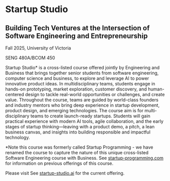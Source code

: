 # Startup Studio 
## Building Tech Ventures at the Intersection of Software Engineering and Entrepreneurship

Fall 2025, University of Victoria

SENG 480A/BCOM 450

Startup Studio* is a cross-listed course offered jointly by Engineering and Business 
that brings together senior students from software engineering, computer science and 
business,  to explore and leverage AI to power innovative product ideas. In 
multidisciplinary teams, students engage in hands-on prototyping, market exploration, 
customer discovery, and human-centered design to tackle real-world opportunities or 
challenges, and create value. Throughout the course, teams are guided by world-class 
founders and industry mentors who bring deep experience in startup development, product 
design, and emerging technologies. The course aim is for multi-disciplinary teams to 
create launch-ready startups. Students will gain practical experience with modern AI tools, 
agile collaboration, and the early stages of startup thinking—leaving with a product demo, 
a pitch, a lean business canvas, and insights into building responsible and impactful technology.   

*Note this course was formerly called Startup Programming - we have renamed the course to 
capture the nature of this unique cross-listed Software Engineering course with Business. 
See [startup-programming.com
](https://startup-programming.com) for information on previous offerings of this course.   

Please visit See [startup-studio.ai](https://startup-studio.ai) for the current offering. 
